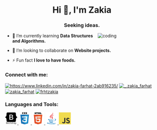 <h1 align="center">Hi 👋, I'm Zakia</h1>
<h3 align="center">Seeking ideas.</h3>
<img align="right" alt="coding" width="200" src="https://cdn-icons-png.flaticon.com/512/1329/1329016.png">

- 🌱 I’m currently learning **Data Structures and Algorithms.**

- 👯 I’m looking to collaborate on **Website projects.**

- ⚡ Fun fact **I love to have foods.**

<h3 align="left">Connect with me:</h3>
<p align="left">
<a href="https://linkedin.com/in/https://www.linkedin.com/in/zakia-farhat-2ab916235/" target="blank"><img align="center" src="![image](https://github.com/ZakiaFarhat/ZakiaFarhat/assets/101208136/a57a382e-be05-41f5-8a83-343c91270c03)
" alt="https://www.linkedin.com/in/zakia-farhat-2ab916235/" height="30" width="40" /></a>
<a href="https://instagram.com/_.zakia_farhat" target="blank"><img align="center" src="https://raw.githubusercontent.com/rahuldkjain/github-profile-readme-generator/master/src/images/icons/Social/instagram.svg" alt="_.zakia_farhat" height="30" width="40" /></a>
<a href="https://www.codechef.com/users/zakia_farhat" target="blank"><img align="center" src="https://cdn.jsdelivr.net/npm/simple-icons@3.1.0/icons/codechef.svg" alt="zakia_farhat" height="30" width="40" /></a>
<a href="https://www.hackerrank.com/frhtzakia" target="blank"><img align="center" src="https://raw.githubusercontent.com/rahuldkjain/github-profile-readme-generator/master/src/images/icons/Social/hackerrank.svg" alt="frhtzakia" height="30" width="40" /></a>
</p>

<h3 align="left">Languages and Tools:</h3>
<p align="left"> <a href="https://getbootstrap.com" target="_blank" rel="noreferrer"> <img src="https://raw.githubusercontent.com/devicons/devicon/master/icons/bootstrap/bootstrap-plain-wordmark.svg" alt="bootstrap" width="40" height="40"/> </a> <a href="https://www.w3schools.com/css/" target="_blank" rel="noreferrer"> <img src="https://raw.githubusercontent.com/devicons/devicon/master/icons/css3/css3-original-wordmark.svg" alt="css3" width="40" height="40"/> </a> <a href="https://www.w3.org/html/" target="_blank" rel="noreferrer"> <img src="https://raw.githubusercontent.com/devicons/devicon/master/icons/html5/html5-original-wordmark.svg" alt="html5" width="40" height="40"/> </a> <a href="https://www.java.com" target="_blank" rel="noreferrer"> <img src="https://raw.githubusercontent.com/devicons/devicon/master/icons/java/java-original.svg" alt="java" width="40" height="40"/> </a> <a href="https://developer.mozilla.org/en-US/docs/Web/JavaScript" target="_blank" rel="noreferrer"> <img src="https://raw.githubusercontent.com/devicons/devicon/master/icons/javascript/javascript-original.svg" alt="javascript" width="40" height="40"/> </a> </p>


